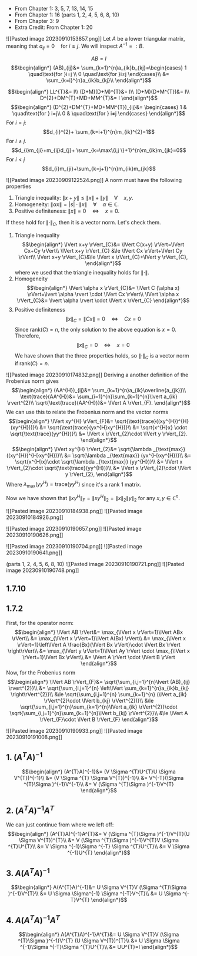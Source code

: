 - From Chapter 1: 3, 5, 7, 13, 14, 15
- From Chapter 1: 16 (parts 1, 2, 4, 5, 6, 8, 10)
- From Chapter 3: 9
- Extra Credit: From Chapter 1: 20

![[Pasted image 20230910153857.png]]
Let $A$ be a lower triangular matrix, meaning that $a_{ij}=0 \quad\text{for }i\ge j$. We will inspect $A^{-1}=:B$.

$$AB=I$$
$$\begin{align*}
(AB)_{ij}&= \sum_{k=1}^{n}a_{ik}b_{kj}=\begin{cases}
1 \quad\text{for }i=j \\
0 \quad\text{for }i≠j
\end{cases}\\
	&= \sum_{k=i}^{n}a_{ik}b_{kj}\\
\end{align*}$$









$$\begin{align*}
LL^{T}&= I\\
(D+M)(D+M)^{T}&= I\\
(D+M)(D+M^{T})&= I\\
D^{2}+DM^{T}+MD+MM^{T}&= I 
\end{align*}$$
$$\begin{align*}
(D^{2}+DM^{T}+MD+MM^{T})_{ij}&= \begin{cases}
1  & \quad\text{for } i=j\\
0 & \quad\text{for } i≠j
\end{cases}
\end{align*}$$
For $i=j$:
$$d_{i}^{2}+ \sum_{k=i+1}^{n}m_{ik}^{2}=1$$
For $i≠j$.
$$d_{i}m_{ji}+m_{ij}d_{j}+ \sum_{k=\max\{i,j \}+1}^{n}m_{ik}m_{jk}=0$$
For $i<j$
$$d_{i}m_{ji}+\sum_{k=j+1}^{n}m_{ik}m_{jk}$$

![[Pasted image 20230909122524.png]]
A norm must have the following properties
1. Triangle inequality: $\lVert x+y \rVert \le \lVert x \rVert + \lVert y \rVert \quad\forall\quad x,y$.
2. Homogeneity: $\lVert \alpha x \rVert=\lvert s \rvert \cdot  \lVert x \rVert \quad\forall\quad \alpha  \in \mathbb C$.
3. Positive definiteness: $\lVert x \rVert=0 \quad\Leftrightarrow\quad x=0$.

If these hold for $\lVert \cdot  \rVert_{C}$, then it is a vector norm. Let's check them.
1. Triangle inequality
$$\begin{align*}
\lVert x+y \rVert_{C}&= \lVert C(x+y) \rVert=\lVert Cx+Cy \rVert\\
\lVert x+y \rVert_{C}	&\le \lVert Cx \rVert+\lVert Cy \rVert\\
		\lVert x+y \rVert_{C}&\le \lVert x \rVert_{C}+\lVert y \rVert_{C},
\end{align*}$$
where we used that the triangle inequality holds for $\lVert \cdot  \rVert$.
2. Homogeneity
$$\begin{align*}
\lVert \alpha  x \rVert_{C}&= \lVert C (\alpha  x) \rVert=\lvert \alpha  \rvert \cdot  \lVert Cx \rVert\\
	\lVert \alpha  x \rVert_{C}&= \lvert \alpha  \rvert \cdot \lVert x \rVert_{C}
\end{align*}$$
3. Positive definiteness
$$\lVert x \rVert_{C}=\lVert Cx \rVert=0 \quad\Leftrightarrow\quad Cx=0$$
Since $\text{rank}(C)=n$, the only solution to the above equation is $x=0$. Therefore,
$$\lVert x \rVert_{C}=0 \quad\Leftrightarrow\quad x=0$$
We have shown that the three properties holds, so $\lVert \cdot  \rVert_{C}$ is a vector norm if $\text{rank}(C)=n$.

<div style="page-break-after: always;"></div>


![[Pasted image 20230910174832.png]]
Deriving a another definition of the Frobenius norm gives
$$\begin{align*}
(AA^{H})_{ij}&= \sum_{k=1}^{n}a_{ik}\overline{a_{jk}}\\
\text{trace}(AA^{H})&= \sum_{i=1}^{n}\sum_{k=1}^{n}\lvert a_{ik} \rvert^{2}\\
	\sqrt{\text{trace}(AA^{H})}&= \lVert A \rVert_{F}.
\end{align*}$$
We can use this to relate the Frobenius norm and the vector norms
$$\begin{align*}
\lVert xy^{H} \rVert_{F}&= \sqrt{\text{trace}((xy^{H})^{H}(xy^{H}))}\\
&= \sqrt{\text{trace}(yx^{H}xy^{H})}\\
	&= \sqrt{x^{H}x} \cdot \sqrt{\text{trace}(yy^{H})}\\
	&= \lVert x \rVert_{2}\cdot \lVert y \rVert_{2}.
\end{align*}$$
$$\begin{align*}
\lVert xy^{H} \rVert_{2}&=  \sqrt{\lambda _{\text{max}} ((xy^{H})^{H}xy^{H})}\\
&= \sqrt{\lambda _{\text{max}} (yx^{H}xy^{H})}\\
&=  \sqrt{x^{H}x}\cdot \sqrt{\lambda _{\text{max}} (yy^{H})}\\
	&= \lVert x \rVert_{2}\cdot \sqrt{\text{trace}(yy^{H})}\\
	&= \lVert x \rVert_{2}\cdot \lVert y \rVert_{2},
\end{align*}$$
Where $\lambda _\text{max}(yy^{H})=\text{trace}(yy^{H})$ since it's a rank 1 matrix.

Now we have shown that $\lVert xy^{H} \rVert_{F}=\lVert xy^{H} \rVert_{2}=\lVert x \rVert_{2}\lVert y \rVert_{2}$ for any $x,y \in \mathbb C^{n}$.


![[Pasted image 20230910184938.png]]
![[Pasted image 20230910184926.png]]


![[Pasted image 20230910190657.png]]
![[Pasted image 20230910190626.png]]


![[Pasted image 20230910190704.png]]
![[Pasted image 20230910190641.png]]


(parts 1, 2, 4, 5, 6, 8, 10)
![[Pasted image 20230910190721.png]]
![[Pasted image 20230910190748.png]]

## 1.7.10


## 1.7.2
First, for the operator norm:
$$\begin{align*}
\lVert AB \rVert&= \max_{\lVert x \rVert=1}\lVert ABx \rVert\\
&= \max_{\lVert x \rVert=1}\lVert A(Bx) \rVert\\
&= \max_{\lVert x \rVert=1}\left\lVert A \frac{Bx}{\lVert Bx \rVert}\cdot \lVert Bx \rVert  \right\rVert\\
	&= \max_{\lVert y \rVert=1}\lVert Ay \rVert \cdot \max_{\lVert x \rVert=1}\lVert Bx \rVert\\
	&= \lVert A \rVert \cdot \lVert B \rVert
\end{align*}$$
Now, for the Frobenius norm 
$$\begin{align*}
\lVert AB \rVert_{F}&=  \sqrt{\sum_{i,j=1}^{n}\lvert (AB)_{ij} \rvert^{2}}\\
&= \sqrt{\sum_{i,j=1}^{n} \left\lVert \sum_{k=1}^{n}a_{ik}b_{kj} \right\rVert^{2}}\\
&\le \sqrt{\sum_{i,j=1}^{n} \sum_{k=1}^{n} (\lVert a_{ik} \rVert^{2}\cdot \lVert b_{kj} \rVert^{2})}\\
&\le \sqrt{\sum_{i,j=1}^{n}\sum_{k=1}^{n}\lVert a_{ik} \rVert^{2}}\cdot \sqrt{\sum_{i,j=1}^{n}\sum_{k=1}^{n}\lVert b_{kj} \rVert^{2}}\\
		&\le \lVert A \rVert_{F}\cdot \lVert B \rVert_{F}
\end{align*}$$



![[Pasted image 20230910190933.png]]
![[Pasted image 20230910191008.png]]

## 1. $(A^{T}A)^{-1}$
$$\begin{align*}
(A^{T}A)^{-1}&= (V \Sigma ^{T}U^{T}U \Sigma V^{T})^{-1}\\
&= (V \Sigma ^{T} \Sigma V^{T})^{-1}\\
&= V^{-T}(\Sigma ^{T}\Sigma )^{-1}V^{-1}\\
&= V (\Sigma ^{T}\Sigma )^{-1}V^{T}
\end{align*}$$
## 2. $(A^{T}A)^{-1}A^{T}$
We can just continue from where we left off:
$$\begin{align*}
(A^{T}A)^{-1}A^{T}&= V (\Sigma ^{T}\Sigma )^{-1}V^{T}(U \Sigma V^{T})^{T}\\
&= V (\Sigma ^{T}\Sigma )^{-1}V^{T}V \Sigma ^{T}U^{T}\\
&= V \Sigma ^{-1}\Sigma ^{-T} \Sigma ^{T}U^{T}\\
&= V \Sigma ^{-1}U^{T}
\end{align*}$$
## 3. $A(A^{T}A)^{-1}$
$$\begin{align*}
A(A^{T}A)^{-1}&= U \Sigma V^{T}V (\Sigma ^{T}\Sigma )^{-1}V^{T}\\
&= U \Sigma \Sigma^{-1} \Sigma ^{-T}V^{T}\\
&= U \Sigma ^{-T}V^{T}
\end{align*}$$
## 4. $A(A^{T}A)^{-1}A^{T}$
$$\begin{align*}
A(A^{T}A)^{-1}A^{T}&=  U \Sigma V^{T}V (\Sigma ^{T}\Sigma )^{-1}V^{T} (U \Sigma V^{T})^{T}\\
&= U \Sigma \Sigma ^{-1}\Sigma ^{-T}\Sigma ^{T}U^{T}\\
&= UU^{T}=I
\end{align*}$$

